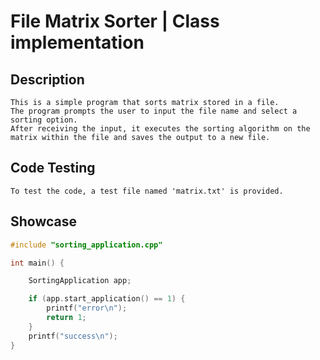 # File Matrix Sorter | Class implementation

## Description
    This is a simple program that sorts matrix stored in a file.
    The program prompts the user to input the file name and select a sorting option. 
    After receiving the input, it executes the sorting algorithm on the matrix within the file and saves the output to a new file.

## Code Testing
    To test the code, a test file named 'matrix.txt' is provided.

## Showcase

```C++
#include "sorting_application.cpp" 

int main() {

	SortingApplication app;

	if (app.start_application() == 1) {
		printf("error\n");
		return 1;
	}
	printf("success\n");
}
```
